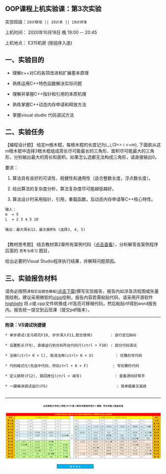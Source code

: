**OOP课程上机实验课：第3次实验**
---

实验班级：`19计联培 || 19计本 || 19计师本`

上机时间： 2020年10月18日 晚 19:00 -- 20:45

上机地点：  E315机房 (按组序入座)


## 一、实验目的

*  理解c++对C的各项改进和扩展基本原理
 
*  熟练运用C++特色函数解决实际问题

*  理解并掌握C++指针和引用的本质机理

*  熟练掌握C++动态内存申请和释放方法

*  掌握visual studio 代码调试方法



## 二、实验任务

【编程设计题】 给定m根木棍，每根木棍的长度记为L_i,(3<= i <=m), 下面欲从这m根木棍中选择3根木棍组成周长尽可能最长的三角形、面积尽可能最大的三角形，分别输出最大的周长和面积。如果怎么选都无法构成三角形，请直接输出0。

要求：

1. 算法具有良好的可读性、稳健性和通用性（适合整数长度，浮点数长度）。

2. 给出算法的复杂度分析，算法复杂度尽可能越低越好。

3. 算法设计时采用指针，引用，重载函数，及动态内存申请等C++核心特性。



```
输入：
m  = 5
L  = 2 3 4 5 10
     
输出：最大周长12，最大面积6 (选择3, 4, 5)
 
 ```

【教材思考题】 结合教材第2章所有案例代码（[点击查看](https://github.com/tsingke/OOP_Book)），分析解答各案例程序后面的 `思考与练习` 题目，
  
  给出必要的Visual Studio程序执行结果，并解释问题原因。
  

## 三、实验报告材料

请务必按照`课程实验报告模板`([点击下载](https://github.com/tsingke/OOP_Homework/raw/master/%E3%80%8A%E9%9D%A2%E5%90%91%E5%AF%B9%E8%B1%A1%E7%A8%8B%E5%BA%8F%E8%AE%BE%E8%AE%A1%E3%80%8B%E5%AE%9E%E9%AA%8C%E6%8A%A5%E5%91%8A%E6%A8%A1%E6%9D%BF.docx))撰写实验报告，报告内如涉及流程图或矢量图绘制，建议采用微软的[visio](https://pan.baidu.com/s/1L4y1pWXcJjojZlIAQZjPAg)绘制，报告内容若需粘贴代码，请采用开源软件 [highlight](http://www.andre-simon.de/zip/highlight-setup-3.53-x64.exe) 将.c或.cpp文件转换成.rtf高亮可移植代码，然后粘贴rtf得到word报告内。报告统一提交到云班课（提交pdf版本）。

---

  **附录：VS调试快捷键**

   ```  
   * 单步调试(走马观花F10, 步步深入F11,配合使用)        : 逐行定位BUG
   
   * 设置断点(F9), 直接运行到光标所在代码行(ctrl + F10) : 部分代码调试
   
   * 注释(ctrl+ K + C), 取消注释(ctrl+ K + U)          : 优雅的写代码
   
   * 代码格式化(先选中代码，然后ctrl + K + F)           : 写优雅的代码
   
   * 定义跳转(F12), 跳回原位(ctrl + 减号)               : 查看源码好帮手
   
   * 一键编译调试运行(F5)                               : 简单粗暴又高效                      
 

   ```


---

![image](https://github.com/tsingke/OOP_CS2020/blob/master/%E5%AE%9E%E9%AA%8C%E6%8A%A5%E5%91%8A/SeatArrangement.png)

